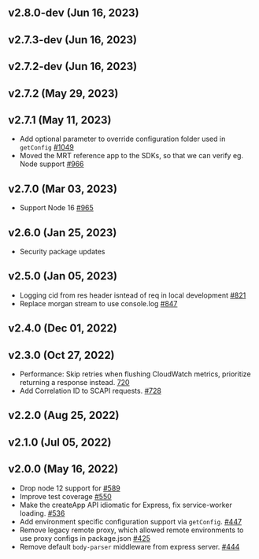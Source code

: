 ## v2.8.0-dev (Jun 16, 2023)
## v2.7.3-dev (Jun 16, 2023)
## v2.7.2-dev (Jun 16, 2023)
## v2.7.2 (May 29, 2023)
## v2.7.1 (May 11, 2023)

-   Add optional parameter to override configuration folder used in `getConfig` [#1049](https://github.com/SalesforceCommerceCloud/pwa-kit/pull/1049)
-   Moved the MRT reference app to the SDKs, so that we can verify eg. Node support [#966](https://github.com/SalesforceCommerceCloud/pwa-kit/pull/966)

## v2.7.0 (Mar 03, 2023)

-   Support Node 16 [#965](https://github.com/SalesforceCommerceCloud/pwa-kit/pull/965)

## v2.6.0 (Jan 25, 2023)

-   Security package updates

## v2.5.0 (Jan 05, 2023)

-   Logging cid from res header isntead of req in local development [#821](https://github.com/SalesforceCommerceCloud/pwa-kit/pull/821)
-   Replace morgan stream to use console.log [#847](https://github.com/SalesforceCommerceCloud/pwa-kit/pull/847)

## v2.4.0 (Dec 01, 2022)

## v2.3.0 (Oct 27, 2022)

-   Performance: Skip retries when flushing CloudWatch metrics, prioritize returning a response instead. [720](https://github.com/SalesforceCommerceCloud/pwa-kit/pull/720)
-   Add Correlation ID to SCAPI requests. [#728](https://github.com/SalesforceCommerceCloud/pwa-kit/pull/728)

## v2.2.0 (Aug 25, 2022)

## v2.1.0 (Jul 05, 2022)

## v2.0.0 (May 16, 2022)

-   Drop node 12 support for [#589](https://github.com/SalesforceCommerceCloud/pwa-kit/pull/589)
-   Improve test coverage [#550](https://github.com/SalesforceCommerceCloud/pwa-kit/pull/550)
-   Make the createApp API idiomatic for Express, fix service-worker loading. [#536](https://github.com/SalesforceCommerceCloud/pwa-kit/pull/536)
-   Add environment specific configuration support via `getConfig`. [#447](https://github.com/SalesforceCommerceCloud/pwa-kit/pull/447)
-   Remove legacy remote proxy, which allowed remote environments to use proxy configs in package.json [#425](https://github.com/SalesforceCommerceCloud/pwa-kit/pull/425)
-   Remove default `body-parser` middleware from express server. [#444](https://github.com/SalesforceCommerceCloud/pwa-kit/pull/444)
